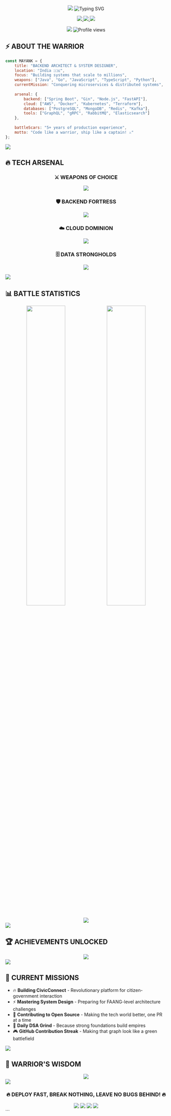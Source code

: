 
<div align="center">
  
<img src="https://capsule-render.vercel.app/api?type=waving&color=gradient&customColorList=0,2,2,5,30&height=200&section=header&text=KUMAR%20MAYANK%20VERMA&fontSize=50&fontAlignY=35&animation=twinkling&fontColor=gradient" />

<img src="https://readme-typing-svg.herokuapp.com?font=Fira+Code&size=25&pause=1000&color=FF6B6B&center=true&vCenter=true&random=false&width=600&height=70&lines=Backend+Architect+%F0%9F%9A%80;System+Design+Expert+%F0%9F%92%BB;Problem+Solver+%F0%9F%8E%AF;Building+The+Future+%F0%9F%94%A5" alt="Typing SVG" />

<p align="center">
  <a href="https://linkedin.com/in/mayank-ml">
    <img src="https://img.shields.io/badge/LinkedIn-0077B5?style=for-the-badge&logo=linkedin&logoColor=white&labelColor=0077B5&color=0077B5" />
  </a>
  <a href="https://twitter.com/solver9063">
    <img src="https://img.shields.io/badge/Twitter-1DA1F2?style=for-the-badge&logo=twitter&logoColor=white&labelColor=1DA1F2&color=1DA1F2" />
  </a>
  <a href="mailto:rowm30@gmail.com">
    <img src="https://img.shields.io/badge/Gmail-D14836?style=for-the-badge&logo=gmail&logoColor=white&labelColor=D14836&color=D14836" />
  </a>
</p>

<img src="https://user-images.githubusercontent.com/73097560/115834477-dbab4500-a447-11eb-908a-139a6edaec5c.gif">

<img src="https://komarev.com/ghpvc/?username=rowm30&color=FF6B6B&style=for-the-badge&label=PROFILE+VIEWS" alt="Profile views" />

</div>

## ⚡ ABOUT THE WARRIOR

```javascript
const MAYANK = {
    title: "BACKEND ARCHITECT & SYSTEM DESIGNER",
    location: "India 🇮🇳",
    focus: "Building systems that scale to millions",
    weapons: ["Java", "Go", "JavaScript", "TypeScript", "Python"],
    currentMission: "Conquering microservices & distributed systems",
    
    arsenal: {
        backend: ["Spring Boot", "Gin", "Node.js", "FastAPI"],
        cloud: ["AWS", "Docker", "Kubernetes", "Terraform"],
        databases: ["PostgreSQL", "MongoDB", "Redis", "Kafka"],
        tools: ["GraphQL", "gRPC", "RabbitMQ", "Elasticsearch"]
    },
    
    battleScars: "5+ years of production experience",
    motto: "Code like a warrior, ship like a captain! ⚔️"
};
```

<img src="https://user-images.githubusercontent.com/73097560/115834477-dbab4500-a447-11eb-908a-139a6edaec5c.gif">

## 🔥 TECH ARSENAL

<div align="center">

### ⚔️ WEAPONS OF CHOICE
<p>
<img src="https://skillicons.dev/icons?i=java,go,js,ts,python" />
</p>

### 🛡️ BACKEND FORTRESS
<p>
<img src="https://skillicons.dev/icons?i=spring,nodejs,express,fastapi,django" />
</p>

### ☁️ CLOUD DOMINION
<p>
<img src="https://skillicons.dev/icons?i=aws,docker,kubernetes,jenkins,githubactions" />
</p>

### 🗄️ DATA STRONGHOLDS
<p>
<img src="https://skillicons.dev/icons?i=postgres,mongodb,redis,kafka,mysql" />
</p>

</div>

<img src="https://user-images.githubusercontent.com/73097560/115834477-dbab4500-a447-11eb-908a-139a6edaec5c.gif">

## 📊 BATTLE STATISTICS

<div align="center">
  
<img width="49%" src="https://github-readme-stats.vercel.app/api?username=rowm30&show_icons=true&theme=radical&bg_color=0D1117&border_color=FF6B6B&icon_color=FF6B6B&title_color=FF6B6B&text_color=FFFFFF" />
<img width="49%" src="https://github-readme-streak-stats.herokuapp.com/?user=rowm30&theme=radical&background=0D1117&border=FF6B6B&stroke=FF6B6B&ring=FF6B6B&fire=FF6B6B&currStreakLabel=FF6B6B" />

</div>

<div align="center">
  <img src="https://github-readme-activity-graph.vercel.app/graph?username=rowm30&custom_title=CONTRIBUTION%20BATTLEFIELD&bg_color=0D1117&color=FF6B6B&line=FF6B6B&point=FFFFFF&area=true&hide_border=true" />
</div>

<img src="https://user-images.githubusercontent.com/73097560/115834477-dbab4500-a447-11eb-908a-139a6edaec5c.gif">

## 🏆 ACHIEVEMENTS UNLOCKED

<div align="center">
  <img src="https://github-profile-trophy.vercel.app/?username=rowm30&theme=radical&no-frame=false&no-bg=false&column=7&margin-w=4&margin-h=4" />
</div>

<img src="https://user-images.githubusercontent.com/73097560/115834477-dbab4500-a447-11eb-908a-139a6edaec5c.gif">

## 🎯 CURRENT MISSIONS

<div align="left">

- 🔥 **Building CivicConnect** - Revolutionary platform for citizen-government interaction
- ⚡ **Mastering System Design** - Preparing for FAANG-level architecture challenges  
- 🚀 **Contributing to Open Source** - Making the tech world better, one PR at a time
- 💪 **Daily DSA Grind** - Because strong foundations build empires
- 🎮 **GitHub Contribution Streak** - Making that graph look like a green battlefield

</div>

<img src="https://user-images.githubusercontent.com/73097560/115834477-dbab4500-a447-11eb-908a-139a6edaec5c.gif">

## 💭 WARRIOR'S WISDOM

<div align="center">
  <img src="https://quotes-github-readme.vercel.app/api?type=horizontal&theme=radical&animation=grow_out_in" />
</div>

<img src="https://user-images.githubusercontent.com/73097560/115834477-dbab4500-a447-11eb-908a-139a6edaec5c.gif">

<div align="center">
  
### 🔥 DEPLOY FAST, BREAK NOTHING, LEAVE NO BUGS BEHIND! 🔥

<img src="https://forthebadge.com/images/badges/built-with-love.svg" />
<img src="https://forthebadge.com/images/badges/powered-by-coffee.svg" />
<img src="https://forthebadge.com/images/badges/makes-people-smile.svg" />

<img src="https://capsule-render.vercel.app/api?type=waving&color=gradient&customColorList=0,2,2,5,30&height=100&section=footer&animation=twinkling" />

</div>
```

